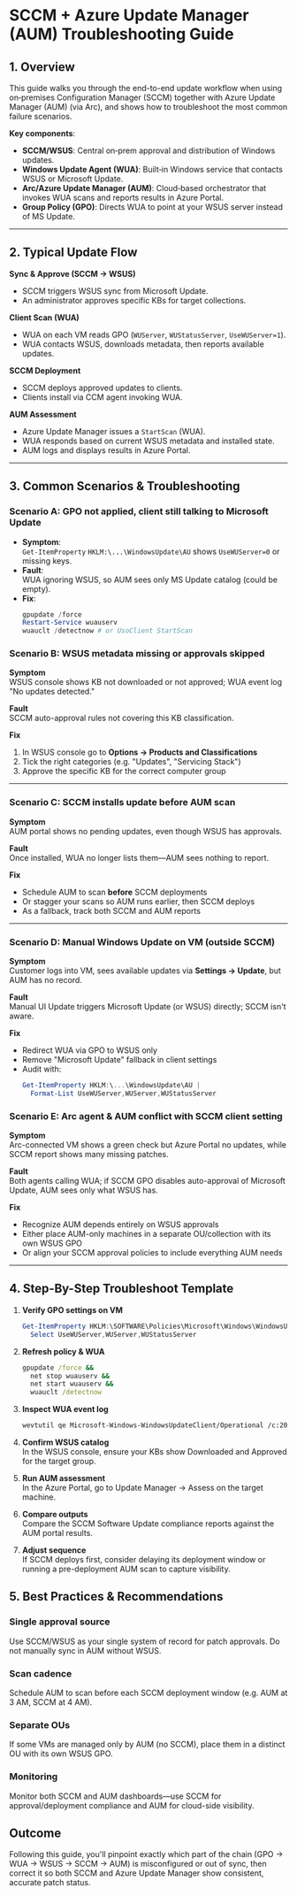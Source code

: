 # SCCM + Azure Update Manager (AUM) Troubleshooting Guide

## 1. Overview

This guide walks you through the end-to-end update workflow when using on‑premises Configuration Manager (SCCM) together with Azure Update Manager (AUM) (via Arc), and shows how to troubleshoot the most common failure scenarios.

**Key components**:

- **SCCM/WSUS**: Central on‑prem approval and distribution of Windows updates.
- **Windows Update Agent (WUA)**: Built‑in Windows service that contacts WSUS or Microsoft Update.
- **Arc/Azure Update Manager (AUM)**: Cloud‑based orchestrator that invokes WUA scans and reports results in Azure Portal.
- **Group Policy (GPO)**: Directs WUA to point at your WSUS server instead of MS Update.

---

## 2. Typical Update Flow

**Sync & Approve (SCCM → WSUS)**

- SCCM triggers WSUS sync from Microsoft Update.
- An administrator approves specific KBs for target collections.

**Client Scan (WUA)**

- WUA on each VM reads GPO (`WUServer`, `WUStatusServer`, `UseWUServer=1`).
- WUA contacts WSUS, downloads metadata, then reports available updates.

**SCCM Deployment**

- SCCM deploys approved updates to clients.
- Clients install via CCM agent invoking WUA.

**AUM Assessment**

- Azure Update Manager issues a `StartScan` (WUA).
- WUA responds based on current WSUS metadata and installed state.
- AUM logs and displays results in Azure Portal.

---

## 3. Common Scenarios & Troubleshooting

### Scenario A: GPO not applied, client still talking to Microsoft Update

- **Symptom**:  
  `Get-ItemProperty` `HKLM:\...\WindowsUpdate\AU` shows `UseWUServer=0` or missing keys.
- **Fault**:  
  WUA ignoring WSUS, so AUM sees only MS Update catalog (could be empty).
- **Fix**:
  ```powershell
  gpupdate /force
  Restart-Service wuauserv
  wuauclt /detectnow # or UsoClient StartScan
  ```

### Scenario B: WSUS metadata missing or approvals skipped

**Symptom**  
WSUS console shows KB not downloaded or not approved; WUA event log "No updates detected."

**Fault**  
SCCM auto-approval rules not covering this KB classification.

**Fix**  
1. In WSUS console go to **Options → Products and Classifications**  
2. Tick the right categories (e.g. "Updates", "Servicing Stack")  
3. Approve the specific KB for the correct computer group

---

### Scenario C: SCCM installs update before AUM scan

**Symptom**  
AUM portal shows no pending updates, even though WSUS has approvals.

**Fault**  
Once installed, WUA no longer lists them—AUM sees nothing to report.

**Fix**  
- Schedule AUM to scan **before** SCCM deployments  
- Or stagger your scans so AUM runs earlier, then SCCM deploys  
- As a fallback, track both SCCM and AUM reports

---

### Scenario D: Manual Windows Update on VM (outside SCCM)

**Symptom**  
Customer logs into VM, sees available updates via **Settings → Update**, but AUM has no record.

**Fault**  
Manual UI Update triggers Microsoft Update (or WSUS) directly; SCCM isn't aware.

**Fix**  
- Redirect WUA via GPO to WSUS only  
- Remove "Microsoft Update" fallback in client settings  
- Audit with:
  ```powershell
  Get-ItemProperty HKLM:\...\WindowsUpdate\AU |
    Format-List UseWUServer,WUServer,WUStatusServer
  ```

### Scenario E: Arc agent & AUM conflict with SCCM client setting

**Symptom**  
Arc-connected VM shows a green check but Azure Portal no updates, while SCCM report shows many missing patches.

**Fault**  
Both agents calling WUA; if SCCM GPO disables auto-approval of Microsoft Update, AUM sees only what WSUS has.

**Fix**  
- Recognize AUM depends entirely on WSUS approvals  
- Either place AUM-only machines in a separate OU/collection with its own WSUS GPO  
- Or align your SCCM approval policies to include everything AUM needs

---

## 4. Step-By-Step Troubleshoot Template

1. **Verify GPO settings on VM**  
   ```powershell
   Get-ItemProperty HKLM:\SOFTWARE\Policies\Microsoft\Windows\WindowsUpdate\AU |
     Select UseWUServer,WUServer,WUStatusServer
   ```

2. **Refresh policy & WUA**
   ```bat
   gpupdate /force &&
     net stop wuauserv &&
     net start wuauserv &&
     wuauclt /detectnow
   ```

3. **Inspect WUA event log**
   ```bash
   wevtutil qe Microsoft-Windows-WindowsUpdateClient/Operational /c:20 /f:text
   ```

4. **Confirm WSUS catalog**  
   In the WSUS console, ensure your KBs show Downloaded and Approved for the target group.

5. **Run AUM assessment**  
   In the Azure Portal, go to Update Manager → Assess on the target machine.

6. **Compare outputs**  
   Compare the SCCM Software Update compliance reports against the AUM portal results.

7. **Adjust sequence**  
   If SCCM deploys first, consider delaying its deployment window or running a pre-deployment AUM scan to capture visibility.

## 5. Best Practices & Recommendations

### Single approval source
Use SCCM/WSUS as your single system of record for patch approvals. Do not manually sync in AUM without WSUS.

### Scan cadence
Schedule AUM to scan before each SCCM deployment window (e.g. AUM at 3 AM, SCCM at 4 AM).

### Separate OUs
If some VMs are managed only by AUM (no SCCM), place them in a distinct OU with its own WSUS GPO.

### Monitoring
Monitor both SCCM and AUM dashboards—use SCCM for approval/deployment compliance and AUM for cloud-side visibility.

## Outcome

Following this guide, you'll pinpoint exactly which part of the chain (GPO → WUA → WSUS → SCCM → AUM) is misconfigured or out of sync, then correct it so both SCCM and Azure Update Manager show consistent, accurate patch status.


